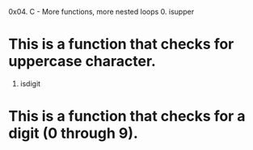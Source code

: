 0x04. C - More functions, more nested loops
0. isupper
# This is a function that checks for uppercase character.
1. isdigit
# This is a function that checks for a digit (0 through 9).
